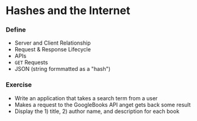 # Hashes and the Internet

### Define
- Server and Client Relationship
- Request & Response Lifecycle
- APIs
- `GET` Requests
- JSON (string formmatted as a "hash")


### Exercise
- Write an application that takes a search term from a user
- Makes a request to the GoogleBooks API anget gets back some result
- Display the 1) title, 2) author name, and description for each book